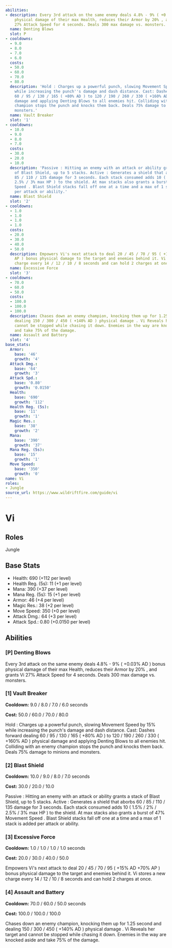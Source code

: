 ```yaml
---
abilities:
- description: Every 3rd attack on the same enemy deals 4.8% - 9% ( +0.03% AD ) bonus
    physical damage of their max Health, reduces their Armor by 20% , and grants Vi
    27% Attack Speed for 4 seconds. Deals 300 max damage vs. monsters.
  name: Denting Blows
  slot: P
- cooldowns:
  - 9.0
  - 8.0
  - 7.0
  - 6.0
  costs:
  - 50.0
  - 60.0
  - 70.0
  - 80.0
  description: 'Hold : Charges up a powerful punch, slowing Movement Speed by 15%
    while increasing the punch''s damage and dash distance. Cast: Dashes forward dealing
    60 / 95 / 130 / 165 ( +80% AD ) to 120 / 190 / 260 / 330 ( +160% AD ) physical
    damage and applying Denting Blows to all enemies hit. Colliding with an enemy
    champion stops the punch and knocks them back. Deals 75% damage to minions and
    monsters.'
  name: Vault Breaker
  slot: '1'
- cooldowns:
  - 10.0
  - 9.0
  - 8.0
  - 7.0
  costs:
  - 30.0
  - 20.0
  - 10.0
  description: 'Passive : Hitting an enemy with an attack or ability grants a stack
    of Blast Shield, up to 5 stacks. Active : Generates a shield that aborbs 60 /
    85 / 110 / 135 damage for 3 seconds. Each stack consumed adds 10 ( 1.5% / 2% /
    2.5% / 3% max HP ) to the shield. At max stacks also grants a burst of 47% Movement
    Speed . Blast Shield stacks fall off one at a time and a max of 1 stack is added
    per attack or ability.'
  name: Blast Shield
  slot: '2'
- cooldowns:
  - 1.0
  - 1.0
  - 1.0
  - 1.0
  costs:
  - 20.0
  - 30.0
  - 40.0
  - 50.0
  description: Empowers Vi's next attack to deal 20 / 45 / 70 / 95 ( +15% AD +70%
    AP ) bonus physical damage to the target and enemies behind it. Vi stores a new
    charge every 14 / 12 / 10 / 8 seconds and can hold 2 charges at once.
  name: Excessive Force
  slot: '3'
- cooldowns:
  - 70.0
  - 60.0
  - 50.0
  costs:
  - 100.0
  - 100.0
  - 100.0
  description: Chases down an enemy champion, knocking them up for 1.25 second and
    dealing 150 / 300 / 450 ( +140% AD ) physical damage . Vi Reveals her target and
    cannot be stopped while chasing it down. Enemies in the way are knocked aside
    and take 75% of the damage.
  name: Assault and Battery
  slot: '4'
base_stats:
  Armor:
    base: '46'
    growth: '4'
  Attack Dmg.:
    base: '64'
    growth: '3'
  Attack Spd.:
    base: '0.80'
    growth: '0.0150'
  Health:
    base: '690'
    growth: '112'
  Health Reg. (5s):
    base: '11'
    growth: '1'
  Magic Res.:
    base: '38'
    growth: '2'
  Mana:
    base: '390'
    growth: '37'
  Mana Reg. (5s):
    base: '15'
    growth: '1'
  Move Speed:
    base: '350'
    growth: '0'
name: Vi
roles:
- Jungle
source_url: https://www.wildriftfire.com/guide/vi
---
```


# Vi

## Roles

Jungle

## Base Stats

- Health: 690 (+112 per level)
- Health Reg. (5s): 11 (+1 per level)
- Mana: 390 (+37 per level)
- Mana Reg. (5s): 15 (+1 per level)
- Armor: 46 (+4 per level)
- Magic Res.: 38 (+2 per level)
- Move Speed: 350 (+0 per level)
- Attack Dmg.: 64 (+3 per level)
- Attack Spd.: 0.80 (+0.0150 per level)

## Abilities

### [P] Denting Blows

Every 3rd attack on the same enemy deals 4.8% - 9% ( +0.03% AD ) bonus physical damage of their max Health, reduces their Armor by 20% , and grants Vi 27% Attack Speed for 4 seconds. Deals 300 max damage vs. monsters.

### [1] Vault Breaker

**Cooldown:** 9.0 / 8.0 / 7.0 / 6.0 seconds

**Cost:** 50.0 / 60.0 / 70.0 / 80.0

Hold : Charges up a powerful punch, slowing Movement Speed by 15% while increasing the punch's damage and dash distance. Cast: Dashes forward dealing 60 / 95 / 130 / 165 ( +80% AD ) to 120 / 190 / 260 / 330 ( +160% AD ) physical damage and applying Denting Blows to all enemies hit. Colliding with an enemy champion stops the punch and knocks them back. Deals 75% damage to minions and monsters.

### [2] Blast Shield

**Cooldown:** 10.0 / 9.0 / 8.0 / 7.0 seconds

**Cost:** 30.0 / 20.0 / 10.0

Passive : Hitting an enemy with an attack or ability grants a stack of Blast Shield, up to 5 stacks. Active : Generates a shield that aborbs 60 / 85 / 110 / 135 damage for 3 seconds. Each stack consumed adds 10 ( 1.5% / 2% / 2.5% / 3% max HP ) to the shield. At max stacks also grants a burst of 47% Movement Speed . Blast Shield stacks fall off one at a time and a max of 1 stack is added per attack or ability.

### [3] Excessive Force

**Cooldown:** 1.0 / 1.0 / 1.0 / 1.0 seconds

**Cost:** 20.0 / 30.0 / 40.0 / 50.0

Empowers Vi's next attack to deal 20 / 45 / 70 / 95 ( +15% AD +70% AP ) bonus physical damage to the target and enemies behind it. Vi stores a new charge every 14 / 12 / 10 / 8 seconds and can hold 2 charges at once.

### [4] Assault and Battery

**Cooldown:** 70.0 / 60.0 / 50.0 seconds

**Cost:** 100.0 / 100.0 / 100.0

Chases down an enemy champion, knocking them up for 1.25 second and dealing 150 / 300 / 450 ( +140% AD ) physical damage . Vi Reveals her target and cannot be stopped while chasing it down. Enemies in the way are knocked aside and take 75% of the damage.

